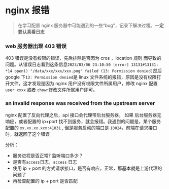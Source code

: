 # nginx 报错

> 在学习配置 nginx 服务器中可能遇到的一些“bug”，记录下解决过程。**一定要认真看日志**

### web 服务器出现 403 错误

403 错误是没有权限的错误，先后排除是否因为 cros ，location 规则 而导致的问题。从错误日志看到这条信息`2023/03/06 23:10:50 [error] 13131#13131: *14 open() "/data/xxx/xxx/xxx.png" failed (13: Permission denied)`然后 google 下`13: Permission denied`是 linux 文件系统的报错，原因是没有权限打开文件，这才发现是因为 nginx 用户没有权限文件所属用户，修改 nginx 配置 `user xxxx` 或者 `chown`修改文件所属用户即可。

### an invalid response was received from the upstream server

nginx 配置了反向代理之后，api 接口会代理带后台服务器， 如果 后台服务器无响应，或者配置的 ip+port 找不到服务，就会报错。我遇到的问题是，某个服务配置的 `xx.xx.xx.xxx:41031` , 但是服务启动的端口是 `10024`，前端在请求接口时，就返回了这个错误

分析：

- 服务进程是否正常? 监听端口多少？
- 是否有`access`日志，`access` 日志
- 使用 ip + port 的方式请求接口，是否有响应，正常，那基本就是上游代理的问题了
- 再检查配置的 ip + port 是否匹配
